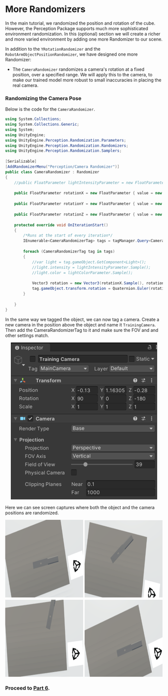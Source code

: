 # More Randomizers

In the main tutorial, we randomized the position and rotation of the cube. However, the Perception Package supports much more sophisticated environment randomization. In this (optional) section we will create a richer and more varied environment by adding one more Randomizer to our scene.

In addition to the `YRotationRandomizer` and the `RobotArmObjectPositionRandomizer`, we have designed one more Randomizer: 
* The `CameraRandomizer` randomizes a camera's rotation at a fixed position, over a specified range. We will apply this to the camera, to make our trained model more robust to small inaccuracies in placing the real camera.

### Randomizing the Camera Pose

Below is the code for the `CameraRandomizer`.


```C#
using System.Collections;
using System.Collections.Generic;
using System;
using UnityEngine;
using UnityEngine.Perception.Randomization.Parameters;
using UnityEngine.Perception.Randomization.Randomizers;
using UnityEngine.Perception.Randomization.Samplers;

[Serializable]
[AddRandomizerMenu("Perception/Camera Randomizer")]
public class CameraRandomizer : Randomizer
{
    //public FloatParameter lightIntensityParameter = new FloatParameter { value = new UniformSampler(.9f, 1.1f) };

    public FloatParameter rotationX = new FloatParameter { value = new UniformSampler(40, 80) };

    public FloatParameter rotationY = new FloatParameter { value = new UniformSampler(-180, 180) };

    public FloatParameter rotationZ = new FloatParameter { value = new UniformSampler(-180, 180) };

    protected override void OnIterationStart()
    {
        /*Runs at the start of every iteration*/
        IEnumerable<CameraRandomizerTag> tags = tagManager.Query<CameraRandomizerTag>();

        foreach (CameraRandomizerTag tag in tags)
        {
            //var light = tag.gameObject.GetComponent<Light>();
            //light.intensity = lightIntensityParameter.Sample();
            //light.color = lightColorParameter.Sample();

            Vector3 rotation = new Vector3(rotationX.Sample(), rotationY.Sample(), rotationZ.Sample());
            tag.gameObject.transform.rotation = Quaternion.Euler(rotation);
        }

    }
}

```

In the same way we tagged the object, we can now tag a camera.  Create a new camera in the position above the object and name it `TrainingCamera`.  Then add the CameraRandomizerTag to it and make sure the FOV and and other settings match.

<p align="center">
<img src="Images/training_camera_settings.png" height=500/>
</p>

Here we can see screen captures where both the object and the camera positions are randomized.

<p align="center">
<img src="Images/Randomized Camera View.png" height=500/>
</p>

### Proceed to [Part 6](5_trajectoryplanner.md).
